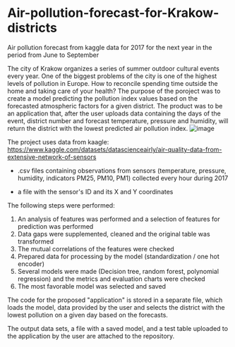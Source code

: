 # Air-pollution-forecast-for-Krakow-districts
Air pollution forecast from kaggle data for 2017 for the next year in the period from June to September


The city of Krakow organizes a series of summer outdoor cultural events every year. One of the biggest problems of the city is one of the highest levels of pollution in Europe. How to reconcile spending time outside the home and taking care of your health? The purpose of the poroject was to create a model predicting the pollution index values based on the forecasted atmospheric factors for a given district. The product was to be an application that, after the user uploads data containing the days of the event, district number and forecast temperature, pressure and humidity, will return the district with the lowest predicted air pollution index.
![image](https://user-images.githubusercontent.com/94246903/181913638-a3a3fc45-0b8b-4074-b4a8-d3b7ed99bbd8.png)

The project uses data from kaagle:
https://www.kaggle.com/datasets/datascienceairly/air-quality-data-from-extensive-network-of-sensors

- .csv files containing observations from sensors (temperature, pressure, humidity, indicators PM25, PM10, PM1) collected every hour during 2017

- a file with the sensor's ID and its X and Y coordinates

The following steps were performed:

1. An analysis of features was performed and a selection of features for prediction was performed
2. Data gaps were supplemented, cleaned and the original table was transformed
3. The mutual correlations of the features were checked
4. Prepared data for processing by the model (standardization / one hot encoder)
5. Several models were made (Decision tree, random forest, polynomial regression) and the metrics and evaluation charts were checked
6. The most favorable model was selected and saved


The code for the proposed "application" is stored in a separate file, which loads the model, data provided by the user and selects the district with the lowest pollution on a given day based on the forecasts.


The output data sets, a file with a saved model, and a test table uploaded to the application by the user are attached to the repository.
